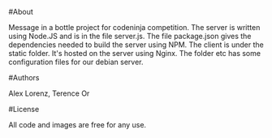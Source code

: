 #About

Message in a bottle project for codeninja competition.
The server is written using Node.JS and is in the file server.js. The file package.json gives the dependencies needed to build the server using NPM.
The client is under the static folder. It's hosted on the server using Nginx.
The folder etc has some configuration files for our debian server.

#Authors

Alex Lorenz, Terence Or

#License

All code and images are free for any use.
	